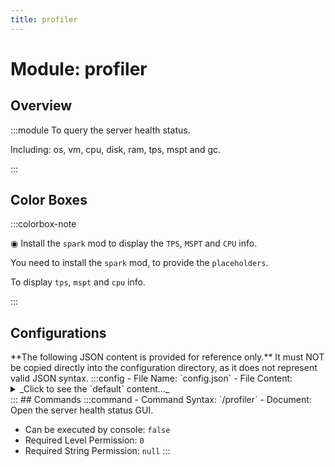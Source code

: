 ```yaml
---
title: profiler
---
```



# Module: profiler

## Overview
:::module
  To query the server health status.
  
  Including: os, vm, cpu, disk, ram, tps, mspt and gc.


:::
## Color Boxes

:::colorbox-note

  ◉ Install the `spark` mod to display the `TPS`, `MSPT` and `CPU` info.
  
  You need to install the `spark` mod, to provide the `placeholders`.
  
  To display `tps`, `mspt` and `cpu` info.


:::

## Configurations
<Admonition type="warning" icon="" title="">
**The following JSON content is provided for reference only.**
It must NOT be copied directly into the configuration directory, as it does not represent valid JSON syntax.
</Admonition>
:::config
- File Name: `config.json`
- File Content: 
<details>

<summary>_Click to see the `default` content..._</summary>

```json showLineNumbers title="config/fuji/modules/profiler/config.json"
{
  "file_system": {
    "blacklisted_filesystem": [
      ".*firmware.*",
      ".*systemd.*",
      ".*/proc.*",
      ".*/boot.*",
      ".*/run.*"
    ]
  }
}
```
</details>
:::
## Commands
:::command
- Command Syntax: `/profiler`
- Document:   Open the server health status GUI.


- Can be executed by console: `false`
- Required Level Permission: `0`
- Required String Permission: `null`
:::
